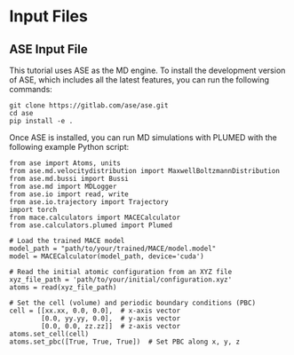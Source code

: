 # Input Files

## ASE Input File

This tutorial uses ASE as the MD engine. To install the development version of ASE, which includes all the latest features, you can run the following commands:
```
git clone https://gitlab.com/ase/ase.git
cd ase
pip install -e .
```

Once ASE is installed, you can run MD simulations with PLUMED with the following example Python script:
```
from ase import Atoms, units
from ase.md.velocitydistribution import MaxwellBoltzmannDistribution
from ase.md.bussi import Bussi
from ase.md import MDLogger
from ase.io import read, write
from ase.io.trajectory import Trajectory
import torch
from mace.calculators import MACECalculator
from ase.calculators.plumed import Plumed

# Load the trained MACE model
model_path = "path/to/your/trained/MACE/model.model"
model = MACECalculator(model_path, device='cuda')

# Read the initial atomic configuration from an XYZ file
xyz_file_path = 'path/to/your/initial/configuration.xyz'
atoms = read(xyz_file_path)

# Set the cell (volume) and periodic boundary conditions (PBC)
cell = [[xx.xx, 0.0, 0.0],  # x-axis vector
        [0.0, yy.yy, 0.0],  # y-axis vector
        [0.0, 0.0, zz.zz]]  # z-axis vector
atoms.set_cell(cell)
atoms.set_pbc([True, True, True])  # Set PBC along x, y, z
```

